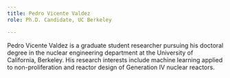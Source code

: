 ```yaml
---
title: Pedro Vicente Valdez
role: Ph.D. Candidate, UC Berkeley

---
```

Pedro Vicente Valdez is a graduate student researcher pursuing his doctoral degree in the nuclear engineering department at the University of California, Berkeley. His research interests include machine learning applied to non-proliferation and reactor design of Generation IV nuclear reactors.
